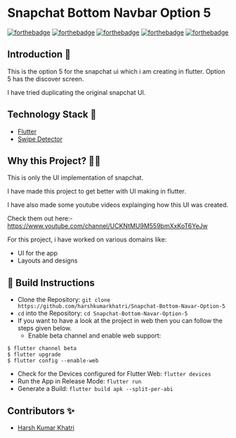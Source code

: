 # Snapchat Bottom Navbar Option 5

[![forthebadge](https://forthebadge.com/images/badges/built-by-developers.svg)](https://forthebadge.com)
[![forthebadge](https://forthebadge.com/images/badges/built-with-love.svg)](https://forthebadge.com)
[![forthebadge](https://forthebadge.com/images/badges/made-with-reason.svg)](https://forthebadge.com)
[![forthebadge](https://forthebadge.com/images/badges/open-source.svg)](https://forthebadge.com)
[![forthebadge](https://forthebadge.com/images/badges/you-didnt-ask-for-this.svg)](https://forthebadge.com)


## Introduction 📌

This is the option 5 for the snapchat ui which i am creating in flutter. Option 5 has the discover screen.

I have tried duplicating the original snapchat UI.

## Technology Stack 🏁

- [Flutter](https://flutter.dev/)
- [Swipe Detector](https://pub.dev/packages/swipedetector)

## Why this Project? 🏃‍♂️

This is only the UI implementation of snapchat.

I have made this project to get better with UI making in flutter.

I have also made some youtube videos explainging how this UI was created.

Check them out here:- https://www.youtube.com/channel/UCKNtMU9M559bmXxKoT6YeJw

For this project, i have worked on various domains like:
* UI for the app
* Layouts and designs

## 👀 Build Instructions 

- Clone the Repository: `git clone https://github.com/harshkumarkhatri/Snapchat-Bottom-Navar-Option-5`
- `cd` into the Repository: `cd Snapchat-Bottom-Navar-Option-5`
- If you want to have a look at the project in web then you can follow the steps given below.
  - Enable beta channel and enable web support:
```
$ flutter channel beta
$ flutter upgrade
$ flutter config --enable-web
```
- Check for the Devices configured for Flutter Web: `flutter devices`
- Run the App in Release Mode: `flutter run`
- Generate a Build: `flutter build apk --split-per-abi`

## Contributors ✨

- [Harsh Kumar Khatri](https://github.com/harshkumarkhatri)
